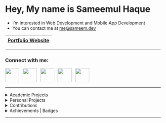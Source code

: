 # Hey, My name is Sameemul Haque
- I’m interested in Web Development and Mobile App Development 
- You can contact me at [me@sameem.dev](mailto:me@sameem.dev)

| <a href="https://sameem.dev/">Portfolio Website</a> |
| --- |
---
### Connect with me:
<p align="left"> 
<a href="https://www.linkedin.com/in/sameemul-haque">
<img src="https://www.vectorlogo.zone/logos/linkedin/linkedin-tile.svg" height="45" /></a> 
&nbsp;
<a href="https://discordapp.com/users/764716671382061096">
<img src="https://www.vectorlogo.zone/logos/discord/discord-tile.svg" height="45" /></a> 
&nbsp;
<a href="https://t.me/sameemul_haque">
<img src="https://www.vectorlogo.zone/logos/telegram/telegram-tile.svg" height="45" /></a> 
&nbsp;
<a href="https://www.twitter.com/sameemul_haque">
<img src="https://www.vectorlogo.zone/logos/twitter/twitter-tile.svg" height="45" /></a>
&nbsp; 
<a href="http://www.instagram.com/sameemul_haque">
<img src="https://www.vectorlogo.zone/logos/instagram/instagram-icon.svg" height="45" /></a> 
&nbsp;
</p>

---
<!---
### Most Used Languages
[![Most Used Languages](https://github-sam.vercel.app/api/top-langs/?username=sameemul-haque&layout=compact&langs_count=25&role=owner,collaborator&theme=transparent&border_color=30363d&hide=glsl,lua&hide_progress=true&hide_title=true&count-private=true "Most Used Languages")](https://github.com/sameemul-haque)
--->

<details>
    <summary>Academic Projects</summary>
<br>


[![KTUGPT](https://github-sam.vercel.app/api/pin/?username=sameemul-haque&repo=KTUGPT&border_color=30363d&theme=transparent "KTUGPT - Website designed for answering questions based on the context from the textbook PDFs ")](https://github.com/sameemul-haque/KTUGPT)

[![KTUGPT-Python](https://github-sam.vercel.app/api/pin/?username=sameemul-haque&repo=KTUGPT-Python&border_color=30363d&theme=transparent "KTUGPT-Python - Flask web service that is designed for answering questions based on the context from the textbook PDFs ")](https://github.com/sameemul-haque/KTUGPT-Python)
    
[![MiniStudyMate](https://github-sam.vercel.app/api/pin/?username=sameemul-haque&repo=MiniStudyMate&border_color=30363d&theme=transparent "MiniStudyMate - Web based Study Material Retrieval System ")](https://github.com/sameemul-haque/MiniStudyMate)

[![PCRMS](https://github-sam.vercel.app/api/pin/?username=sameemul-haque&repo=PCRMS&border_color=30363d&theme=transparent "PCRMS - Police Crime Record Management System")](https://github.com/sameemul-haque/PCRMS)

</details>

<details>
    <summary>Personal Projects</summary>
<br>

[![GitArt](https://github-sam.vercel.app/api/pin/?username=sameemul-haque&repo=GitArt&border_color=30363d&theme=transparent "GitArt - GitHub contribution graph customizer")](https://github.com/sameemul-haque/GitArt)

[![TranscribeTool](https://github-sam.vercel.app/api/pin/?username=sameemul-haque&repo=TranscribeTool&border_color=30363d&theme=transparent "TranscribeTool - A web interface designed to extract words from video | audio files into text ")](https://github.com/sameemul-haque/TranscribeTool)
    
[![Portfolio](https://github-sam.vercel.app/api/pin/?username=sameemul-haque&repo=Portfolio&border_color=30363d&theme=transparent "Personal Portfolio Website")](https://github.com/sameemul-haque/portfolio)

[![ChatForAll](https://github-sam.vercel.app/api/pin/?username=ChatForAll&repo=ChatForAll&border_color=30363d&theme=transparent "ChatForAll - A simple real-time chat application created using Next.js, Tailwind CSS and Firebase, designed for ease of use and accessibility without the need for user authentication. ")](https://github.com/ChatForAll/ChatForAll)

<!---[![ConnectInChat](https://github-sam.vercel.app/api/pin/?username=sameemul-haque&repo=ConnectInChat&border_color=30363d&theme=transparent "ConnectInChat - A real time chat app with a single public chat room")](https://github.com/sameemul-haque/ConnectInChat)--->

<!---[![ProjectPCRMS](https://github-sam.vercel.app/api/pin/?username=sameemul-haque&repo=ProjectPCRMS&border_color=30363d&theme=transparent "ProjectPCRMS - A mini version of Police Crime Record Management System")](https://github.com/sameemul-haque/ProjectPCRMS)--->

[![Job Portal](https://github-sam.vercel.app/api/pin/?username=sameemul-haque&repo=Job-Portal&border_color=30363d&theme=transparent "Job Portal - A responsive job portal web page for job openings ")](https://github.com/sameemul-haque/Job-Portal)

</details>

<details>
    <summary>Contributions</summary>

<br>

[![Devicons](https://github-sam.vercel.app/api/pin/?username=devicons&repo=devicon&border_color=30363d&theme=transparent&show_owner=true "Devicon")](https://github.com/devicons/devicon/pulls?q=is%3Apr+is%3Amerged+author%3Asameemul-haque)

[![OpenTalk](https://github-sam.vercel.app/api/pin/?username=shijazks&repo=OpenTalk&border_color=30363d&theme=transparent&show_owner=true "OpenTalk")](https://github.com/ShijazKS/OpenTalk/issues?q=+author%3Asameemul-haque)

[![DialogMusicPlayer](https://github-sam.vercel.app/api/pin/?username=VishnuSanal&repo=DialogMusicPlayer&border_color=30363d&theme=transparent&show_owner=true "DialogMusicPlayer")](https://github.com/VishnuSanal/DialogMusicPlayer/issues?q=+author%3Asameemul-haque)

[![SearchServer](https://github-sam.vercel.app/api/pin/?username=nuzaim&repo=SearchServer&border_color=30363d&theme=transparent&show_owner=true "SearchServer")](https://github.com/Nuzaim/searchServer/issues?q=+author%3Asameemul-haque)

</details>

<details>
    <summary>Achievements | Badges</summary>

<br>
<p align="left">
&nbsp;&nbsp;&nbsp;
<a href="https://www.holopin.io/@sameemulhaque#badges">
<img src="https://hacktoberfest.com/_next/static/media/logo-hacktoberfest--logomark.b91c17d2.svg" height="45" /></a> 
&nbsp;&nbsp;
<a href="https://g.dev/sameemul-haque/">
<img src="https://developers.google.com/static/profile/badges/community/gdsc/2023/member/badge.svg" alt="google_developers" height="45"/></a> 
&nbsp;&nbsp;
<a href="https://github.com/sameemul-haque?tab=achievements">
<img src="https://github.githubassets.com/assets/github-mark-9be88460eaa6.svg" height="45" /></a> 
&nbsp;&nbsp;
</p>

</details>

---
<!---
<p align=right><samp>i use arch btw</samp></p>
--->
<!---
sameemul-haque/sameemul-haque is a ✨ special ✨ repository because its README.md (this file) appears on your GitHub profile.
You can click the Preview link to take a look at your changes.
--->
